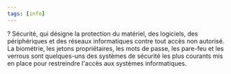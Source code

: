 ```yaml
---
tags: [info]
---
```


?
Sécurité, qui désigne la protection du matériel, des logiciels, des périphériques et des réseaux informatiques contre tout accès non autorisé. La biométrie, les jetons propriétaires, les mots de passe, les pare-feu et les verrous sont quelques-uns des systèmes de sécurité les plus courants mis en place pour restreindre l'accès aux systèmes informatiques.